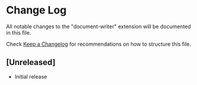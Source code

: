 # Change Log

All notable changes to the "document-writer" extension will be documented in this file.

Check [Keep a Changelog](http://keepachangelog.com/) for recommendations on how to structure this file.

## [Unreleased]

- Initial release